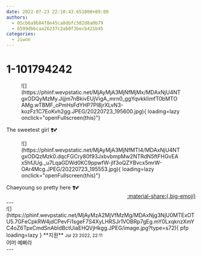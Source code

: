 ```yaml
---
date: 2022-07-23 22:10:43.651000+09:00
authors:
  - 05cb6a9b84f8e45ca8dbfc502d8a0b79
  - 6599dbbcaa26237c2ab0f3becb421b45
categories:
  - Jiwon
---
```


# 1-101794242

<div class="post-container" markdown="1">
<div class="content-container md-sidebar__scrollwrap" markdown="1">


<figure markdown="1">
![](https://phinf.wevpstatic.net/MjAyMjA3MjNfMjMx/MDAxNjU4NTgxODQyMzMy.Jijjm7nBkivEUjVigA_mrn0_ggYqvkkIimfT0bMTOAMg.wTBMF_oPmHsFdYHP7PI8jrXLvN3-kozFz1C7EoKvh2gg.JPEG/20220723_195600.jpg){ loading=lazy onclick="openFullscreen(this)"}
</figure>
The sweetest girl ❣️💕
<figure markdown="1">
![](https://phinf.wevpstatic.net/MjAyMjA3MjNfMTI4/MDAxNjU4NTgxODQzMzk0.dqcFGCry80f93JxbvbmpMw2NTRdN5ftFHGvEAx5hfJUg._u7LqaGDWd0KC9ppwfW-jIf3oQZYBvcx5mrW-OAr4Mcg.JPEG/20220723_195553.jpg){ loading=lazy onclick="openFullscreen(this)"}
</figure>
Chaeyoung so pretty here ❣️💕

</div>
</div>

<div style="text-align: right;" markdown="1">
<a href="https://weverse.io/fromis9/fanpost/1-101794242" style="text-align: right;">:material-share:{.big-emoji}</a>
</div>
---

<div class="comments-container md-sidebar__scrollwrap" markdown="1">
<div class="comment" markdown="1">
<div class='id-container' markdown="1">
![](https://phinf.wevpstatic.net/MjAyMzA2MjVfMzMg/MDAxNjg3NjU0MTExOTU5.7GFeCpkRW4jdCPevFi1sgeF7S4XyLHRSJr1VOBRp7gEg.mY0LxqknzXmYC4oZ6TpxCmdSnAbldBctUiaEHQVjHkgg.JPEG/image.jpg?type=s72){ pfp loading=lazy }
**<span class="artist">지원</span>** <small>Jul 23 2022, 22:11</small><br>
</div>
<div class='comment-body' markdown="1">
어머 예뻐라
</div>
</div>
</div>
---

